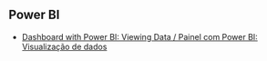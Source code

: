 ## Power BI
* [Dashboard with Power BI: Viewing Data / Painel com Power BI: Visualização de dados](https://github.com/wesley-comput/power-bi/tree/main/Forma%C3%A7%C3%A3o%20Power%20BI/Dashboard%20com%20Power%20BI%20-%20Visualizando%20dados)


